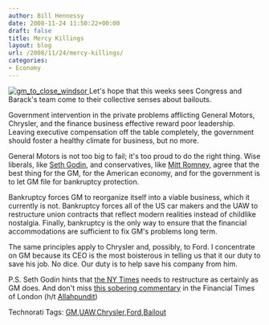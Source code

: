 ```yaml
---
author: Bill Hennessy
date: 2008-11-24 11:50:22+00:00
draft: false
title: Mercy Killings
layout: blog
url: /2008/11/24/mercy-killings/
categories:
- Economy
---
```


[![gm_to_close_windsor](https://hennessysview.com/wp-content/uploads/2008/11/gm-to-close-windsor-thumb.jpg)
](https://hennessysview.com/wp-content/uploads/2008/11/gm-to-close-windsor.jpg) Let's hope that this weeks sees Congress and Barack's team come to their collective senses about bailouts.

 

Government intervention in the private problems afflicting General Motors, Chrysler, and the finance business effective reward poor leadership. Leaving executive compensation off the table completely, the government should foster a healthy climate for business, but no more.

 

General Motors is not too big to fail; it's too proud to do the right thing. Wise liberals, like [Seth Godin](https://sethgodin.typepad.com/seths_blog/2008/11/what-to-do-abou.html), and conservatives, like [Mitt Romney](https://www.nytimes.com/2008/11/19/opinion/19romney.html?ex=1384837200&en=3616fe7f95dd6a7b&ei=5124&partner=digg&exprod=digg), agree that the best thing for the GM, for the American economy, and for the government is to let GM file for bankruptcy protection.

 

Bankruptcy forces GM to reorganize itself into a viable business, which it currently is not. Bankruptcy forces all of the US car makers and the UAW to restructure union contracts that reflect modern realities instead of childlike nostalgia. Finally, bankruptcy is the only way to ensure that the financial accommodations are sufficient to fix GM's problems long term. 

 

The same principles apply to Chrysler and, possibly, to Ford. I concentrate on GM because its CEO is the most boisterous in telling us that it our duty to save his job. No dice. Our duty is to help save his company from him. 

 

P.S. Seth Godin hints that [the NY Times](https://sethgodin.typepad.com/seths_blog/2008/11/watching-the-ti.html) needs to restructure as certainly as GM does. And don't miss [this sobering commentary](https://sethgodin.typepad.com/seths_blog/2008/11/watching-the-ti.html) in the Financial Times of London (h/t [Allahpundit](https://hotair.com/archives/2008/11/23/quotes-of-the-day-41/))

 

Technorati Tags: [GM](https://technorati.com/tags/GM),[UAW](https://technorati.com/tags/UAW),[Chrysler](https://technorati.com/tags/Chrysler),[Ford](https://technorati.com/tags/Ford),[Bailout](https://technorati.com/tags/Bailout)
